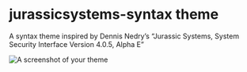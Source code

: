 # jurassicsystems-syntax theme

A syntax theme inspired by Dennis Nedry’s “Jurassic Systems, System Security Interface Version 4.0.5, Alpha E”

![A screenshot of your theme](https://f.cloud.github.com/assets/69169/2289498/4c3cb0ec-a009-11e3-8dbd-077ee11741e5.gif)

